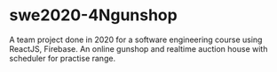 # swe2020-4Ngunshop
A team project done in 2020 for a software engineering course using  ReactJS, Firebase.
An online gunshop and realtime auction house with scheduler for practise range.
